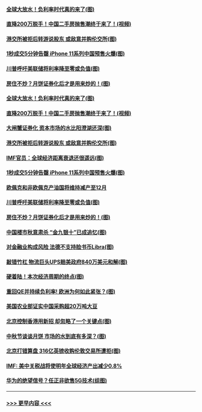 #### [全球大放水！负利率时代真的来了(图)](../pages/p5/907372.md?t=09150055) 
#### [直降200万脱手！中国二手房抛售潮终于来了！(视频)](../pages/p5/907361.md?t=09150055) 
#### [港交所被拒后转游说股东 或敌意并购伦交所(图)](../pages/p5/907380.md?t=09150055) 
#### [1秒成交5分钟告罄 iPhone 11系列中国预售火爆(图)](../pages/p5/907373.md?t=09150055) 
#### [川普呼吁美联储将利率降至零或负值(图)](../pages/p5/907303.md?t=09150055) 
#### [房住不炒？月饼证券化后才是用来炒的！(图)](../pages/p5/907337.md?t=09150055) 
#### [全球大放水！负利率时代真的来了(图)](../pages/p5/907372.md?t=09150055) 
#### [直降200万脱手！中国二手房抛售潮终于来了！(视频)](../pages/p5/907361.md?t=09150055) 
#### [大闸蟹证券化 资本市场的水比阳澄湖还深(图)](../pages/p5/907370.md?t=09150055) 
#### [港交所被拒后转游说股东 或敌意并购伦交所(图)](../pages/p5/907380.md?t=09150055) 
#### [IMF官员：全球经济距离衰退还很遥远(图)](../pages/p5/907377.md?t=09150055) 
#### [1秒成交5分钟告罄 iPhone 11系列中国预售火爆(图)](../pages/p5/907373.md?t=09150055) 
#### [欧佩克和非欧佩克产油国将维持减产至12月](../pages/p5/907339.md?t=09150055) 
#### [川普呼吁美联储将利率降至零或负值(图)](../pages/p5/907303.md?t=09150055) 
#### [房住不炒？月饼证券化后才是用来炒的！(图)](../pages/p5/907337.md?t=09150055) 
#### [中国楼市秋意肃杀 “金九银十”已成追忆(图)](../pages/p5/907275.md?t=09150055) 
#### [对金融业构成风险 法德不支持脸书币Libra(图)](../pages/p5/907312.md?t=09150055) 
#### [敲错竹杠 物流巨头UPS赔美政府840万美元和解(图)](../pages/p5/907308.md?t=09150055) 
#### [硬着陆！本次经济周期的终点(图)](../pages/p5/907268.md?t=09150055) 
#### [重回QE并持续负利率! 欧洲为何如此紧张？(图)](../pages/p5/907269.md?t=09150055) 
#### [美国农业部证实中国采购超20万吨大豆](../pages/p5/907287.md?t=09150055) 
#### [北京控制香港用新招 却忽略了一个关键点(图)](../pages/p5/907256.md?t=09150055) 
#### [中秋节谈谈月饼 市场的水到底有多深？(图)](../pages/p5/907241.md?t=09150055) 
#### [北京打错算盘 316亿英镑收购伦敦交易所遭拒(图)](../pages/p5/907236.md?t=09150055) 
#### [IMF: 美中关税战将使明年全球经济产出减少0.8%](../pages/p5/907233.md?t=09150055) 
#### [华为的绝望信号？任正非欲售5G技术(组图)](../pages/p5/907155.md?t=09150055) 

----
#### [ >>> 更早内容 <<< ](../indexes/p5-earlier.md)

